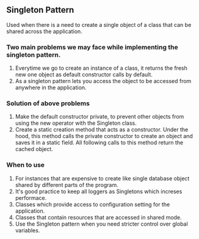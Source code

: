 ## Singleton Pattern
Used when there is a need to create a single object of a class that can be shared across the application.

### Two main problems we may face while implementing the singleton pattern.
<ol>
    <li>Everytime we go to create an instance of a class, it returns the fresh new one object as default constructor calls by default.</li>
    <li>As a singleton pattern lets you access the object to be accessed from anywhere in the application.</li>
</ol>

### Solution of above problems
<ol>
    <li>Make the default constructor private, to prevent other objects from using the new operator with the Singleton class.</li>
    <li>Create a static creation method that acts as a constructor. Under the hood, this method calls the private constructor to create an object and saves it in a static field. All following calls to this method return the cached object.</li>
</ol>

### When to use
<ol>
    <li>For instances that are expensive to create like single database object shared by different parts of the program.</li>
    <li>It's good practice to keep all loggers as Singletons which increses performace.</li>
    <li>Classes which provide access to configuration setting for the application.</li>
    <li>Classes that contain resources that are accessed in shared mode.</li>
    <li>Use the Singleton pattern when you need stricter control over global variables.</li>
</ol>

